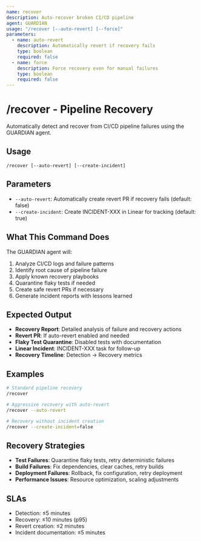 ```yaml
---
name: recover
description: Auto-recover broken CI/CD pipeline
agent: GUARDIAN
usage: "/recover [--auto-revert] [--force]"
parameters:
  - name: auto-revert
    description: Automatically revert if recovery fails
    type: boolean
    required: false
  - name: force
    description: Force recovery even for manual failures
    type: boolean
    required: false
---
```


# /recover - Pipeline Recovery

Automatically detect and recover from CI/CD pipeline failures using the GUARDIAN agent.

## Usage
```
/recover [--auto-revert] [--create-incident]
```

## Parameters
- `--auto-revert`: Automatically create revert PR if recovery fails (default: false)
- `--create-incident`: Create INCIDENT-XXX in Linear for tracking (default: true)

## What This Command Does
The GUARDIAN agent will:
1. Analyze CI/CD logs and failure patterns
2. Identify root cause of pipeline failure
3. Apply known recovery playbooks
4. Quarantine flaky tests if needed
5. Create safe revert PRs if necessary
6. Generate incident reports with lessons learned

## Expected Output
- **Recovery Report**: Detailed analysis of failure and recovery actions
- **Revert PR**: If auto-revert enabled and needed
- **Flaky Test Quarantine**: Disabled tests with documentation
- **Linear Incident**: INCIDENT-XXX task for follow-up
- **Recovery Timeline**: Detection → Recovery metrics

## Examples
```bash
# Standard pipeline recovery
/recover

# Aggressive recovery with auto-revert
/recover --auto-revert

# Recovery without incident creation
/recover --create-incident=false
```

## Recovery Strategies
- **Test Failures**: Quarantine flaky tests, retry deterministic failures
- **Build Failures**: Fix dependencies, clear caches, retry builds
- **Deployment Failures**: Rollback, fix configuration, retry deployment
- **Performance Issues**: Resource optimization, scaling adjustments

## SLAs
- Detection: ≤5 minutes
- Recovery: ≤10 minutes (p95)
- Revert creation: ≤2 minutes
- Incident documentation: ≤5 minutes